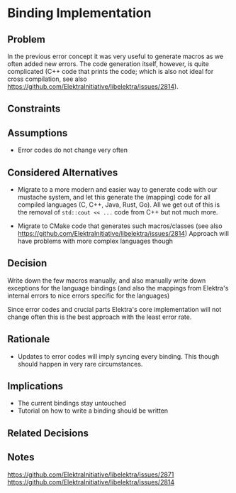 # Binding Implementation

## Problem

In the previous error concept it was very useful to generate macros as we often added new errors. The code generation itself, however, is quite complicated (C++ code that prints the code; which is also not ideal for cross compilation, see also https://github.com/ElektraInitiative/libelektra/issues/2814).

## Constraints

## Assumptions

- Error codes do not change very often

## Considered Alternatives

- Migrate to a more modern and easier way to generate code with our mustache system, and let this generate the (mapping) code for all compiled languages (C, C++, Java, Rust, Go).
  All we get out of this is the removal of `std::cout << ...` code from C++ but not much more.

- Migrate to CMake code that generates such macros/classes (see also https://github.com/ElektraInitiative/libelektra/issues/2814)
  Approach will have problems with more complex languages though

## Decision

Write down the few macros manually, and also manually write down exceptions for the language bindings (and also the mappings from Elektra's internal errors to nice errors specific for the languages)

Since error codes and crucial parts Elektra's core implementation will not change often this is the best approach with the least error rate.

## Rationale

- Updates to error codes will imply syncing every binding. This though should happen in very rare circumstances.

## Implications

- The current bindings stay untouched
- Tutorial on how to write a binding should be written

## Related Decisions

## Notes

https://github.com/ElektraInitiative/libelektra/issues/2871
https://github.com/ElektraInitiative/libelektra/issues/2814
